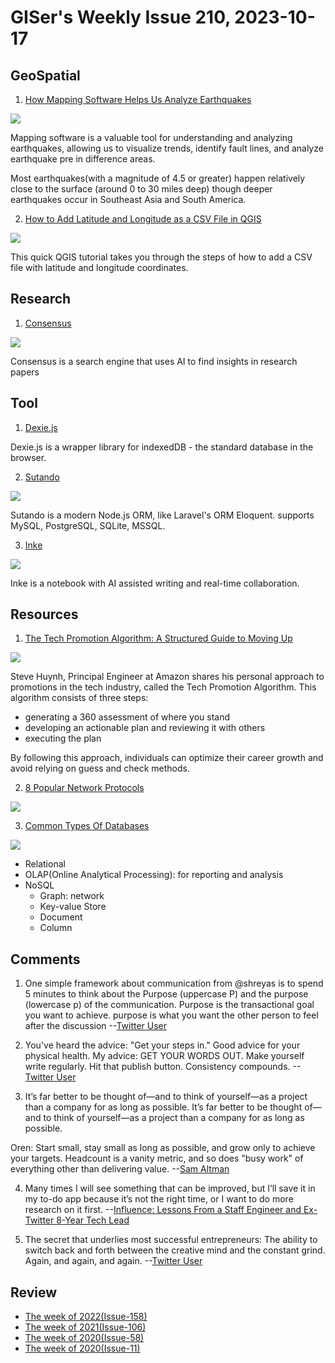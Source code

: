 # GISer's Weekly Issue 210, 2023-10-17

## GeoSpatial

1. [How Mapping Software Helps Us Analyze Earthquakes](https://www.gislounge.com/mapping-analyze-earthquakes/)

![](https://www.gislounge.com/wp-content/uploads/2023/10/earthquake-map-maptitude.jpg)

Mapping software is a valuable tool for understanding and analyzing earthquakes, allowing us to visualize trends, identify fault lines, and analyze earthquake pre in difference areas.

Most earthquakes(with a magnitude of 4.5 or greater) happen relatively close to the surface (around 0 to 30 miles deep) though deeper earthquakes occur in Southeast Asia and South America.

2. [How to Add Latitude and Longitude as a CSV File in QGIS](https://www.gislounge.com/how-to-add-latitude-and-longitude-as-a-csv-file-in-qgis/)

![](https://www.gislounge.com/wp-content/uploads/2022/06/text-file-mean-centers-population-us.jpg)

This quick QGIS tutorial takes you through the steps of how to add a CSV file with latitude and longitude coordinates.

## Research

1. [Consensus](https://consensus.app/)

![](https://cdn.beekka.com/blogimg/asset/202308/bg2023081803.webp)

Consensus is a search engine that uses AI to find insights in research papers

## Tool

1. [Dexie.js](https://github.com/dexie/Dexie.js)

Dexie.js is a wrapper library for indexedDB - the standard database in the browser.

2. [Sutando](https://github.com/sutandojs/sutando)

![](https://sutando.org/code.png)

Sutando is a modern Node.js ORM, like Laravel's ORM Eloquent. supports MySQL, PostgreSQL, SQLite, MSSQL.

3. [Inke](https://github.com/yesmore/inke)

![](https://camo.githubusercontent.com/ecaa67d2e89185753b55197a8843d7c0aae329cda7b5c11a6b034f8e55ee5f11/68747470733a2f2f696e6b652e6170702f6465736b746f702e706e67)

Inke is a notebook with AI assisted writing and real-time collaboration.

## Resources

1. [The Tech Promotion Algorithm: A Structured Guide to Moving Up](https://blog.bytebytego.com/p/the-tech-promotion-algorithm-a-structured)

![](https://substackcdn.com/image/fetch/w_1272,c_limit,f_webp,q_auto:good,fl_progressive:steep/https%3A%2F%2Fsubstack-post-media.s3.amazonaws.com%2Fpublic%2Fimages%2F6e3ea72f-b141-4697-878e-14dfb1115fc6_1600x1202.jpeg)

Steve Huynh, Principal Engineer at Amazon shares his personal approach to promotions in the tech industry, called the Tech Promotion Algorithm. This algorithm consists of three steps:

- generating a 360 assessment of where you stand
- developing an actionable plan and reviewing it with others
- executing the plan

By following this approach, individuals can optimize their career growth and avoid relying on guess and check methods.

2. [8 Popular Network Protocols](https://blog.bytebytego.com/i/137744340/explaining-popular-network-protocols-in-diagram)

![](https://substackcdn.com/image/fetch/w_1456,c_limit,f_webp,q_auto:good,fl_lossy/https%3A%2F%2Fsubstack-post-media.s3.amazonaws.com%2Fpublic%2Fimages%2F6f9e43fa-84d5-4875-817c-c2e1af75d16e_1280x1664.gif)

3. [Common Types Of Databases](https://blog.bytebytego.com/i/137744340/what-is-a-database-what-are-some-common-types-of-databases)

![](https://substackcdn.com/image/fetch/w_1272,c_limit,f_webp,q_auto:good,fl_progressive:steep/https%3A%2F%2Fsubstack-post-media.s3.amazonaws.com%2Fpublic%2Fimages%2F88ce693e-15bf-47a6-9d0b-0a17efafbb34_1280x1670.jpeg)

- Relational
- OLAP(Online Analytical Processing): for reporting and analysis
- NoSQL
  - Graph: network
  - Key-value Store
  - Document
  - Column

## Comments

1. One simple framework about communication from @shreyas is to spend 5 minutes to think about the Purpose (uppercase P) and the purpose (lowercase p) of the communication. Purpose is the transactional goal you want to achieve. purpose is what you want the other person to feel after the discussion
   --[Twitter User](https://nitter.net/lwastuargo/status/1710459531623538920)

2. You've heard the advice: "Get your steps in." Good advice for your physical health. My advice: GET YOUR WORDS OUT. Make yourself write regularly. Hit that publish button. Consistency compounds.
   --[Twitter User](https://nitter.net/dharmesh/status/1707071426325258680)

3. It’s far better to be thought of—and to think of yourself—as a project than a company for as long as possible. It’s far better to be thought of—and to think of yourself—as a project than a company for as long as possible.

Oren: Start small, stay small as long as possible, and grow only to achieve your targets. Headcount is a vanity metric, and so does "busy work" of everything other than delivering value.
--[Sam Altman](https://softwareleadweekly.com/issues/568)

4. Many times I will see something that can be improved, but I’ll save it in my to-do app because it’s not the right time, or I want to do more research on it first.
   --[Influence: Lessons From a Staff Engineer and Ex-Twitter 8-Year Tech Lead](https://careercutler.substack.com/p/influence-lessons-from-a-staff-engineer)

5. The secret that underlies most successful entrepreneurs: The ability to switch back and forth between the creative mind and the constant grind. Again, and again, and again.
   --[Twitter User](https://nitter.net/dharmesh/status/1712706469626343910)

## Review

- [The week of 2022(Issue-158)](../2022/issue-158.md)
- [The week of 2021(Issue-106)](../2021/issue-106.md)
- [The week of 2020(Issue-58)](../2020/issue-58.md)
- [The week of 2020(Issue-11)](../2019/issue-11.md)
